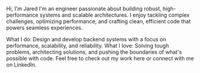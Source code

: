 Hi, I'm Jared
I'm an engineer passionate about building robust, high-performance systems and scalable architectures. I enjoy tackling complex challenges, optimizing performance, and crafting clean, efficient code that powers seamless experiences.

What I do: Design and develop backend systems with a focus on performance, scalability, and reliability.
What I love: Solving tough problems, architecting solutions, and pushing the boundaries of what's possible with code.
Feel free to check out my work here or connect with me on LinkedIn.
